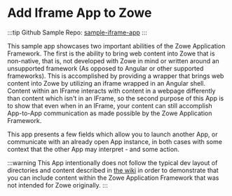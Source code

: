 # Add Iframe App to Zowe

:::tip Github Sample Repo:
[sample-iframe-app](https://github.com/zowe/sample-iframe-app)
:::

This sample app showcases two important abilities of the Zowe Application Framework.
The first is the ability to bring web content into Zowe that is non-native, that is, not developed with Zowe in mind or written around an unsupported framework (As opposed to Angular or other supported frameworks).
This is accomplished by providing a wrapper that brings web content into Zowe by utilizing an iframe wrapped in an Angular shell.
Content within an IFrame interacts with content in a webpage differently than content which isn't in an IFrame, so the second purpose of this App is to show that even when in an IFrame, your content can still accomplish App-to-App communication as made possible by the Zowe Application Framework.

This app presents a few fields which allow you to launch another App, or communicate with an already open App instance, in both cases with some context that the other App may interpret - and some action.

:::warning
This App intentionally does not follow the typical dev layout of directories and content described in [the wiki](https://github.com/zowe/zlux/wiki/ZLUX-App-filesystem-structure) in order to demonstrate that you can include content within the Zowe Application Framework that was not intended for Zowe originally.
:::
